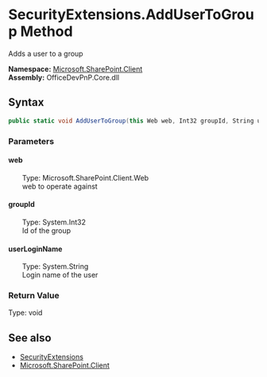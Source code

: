 # SecurityExtensions.AddUserToGroup Method  
 Adds a user to a group   

**Namespace:** [Microsoft.SharePoint.Client](Microsoft.SharePoint.Client.md)  
**Assembly:** OfficeDevPnP.Core.dll  
## Syntax
```C#
public static void AddUserToGroup(this Web web, Int32 groupId, String userLoginName)
```
### Parameters
#### web  
&emsp;&emsp;Type: Microsoft.SharePoint.Client.Web  
&emsp;&emsp;web to operate against  

  

#### groupId  
&emsp;&emsp;Type: System.Int32  
&emsp;&emsp;Id of the group  

  

#### userLoginName  
&emsp;&emsp;Type: System.String  
&emsp;&emsp;Login name of the user  

  

### Return Value
Type: void  

## See also
- [SecurityExtensions](Microsoft.SharePoint.Client.SecurityExtensions.md) 
- [Microsoft.SharePoint.Client](Microsoft.SharePoint.Client.md) 

